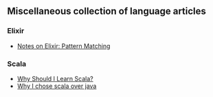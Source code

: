 ## Miscellaneous collection of language articles

### Elixir
- [Notes on Elixir: Pattern Matching](https://bordeltabernacle.github.io/2015/12/31/notes-on-elixir-pattern-matching.html)

### Scala
- [Why Should I Learn Scala?](https://www.toptal.com/scala/why-should-i-learn-scala)
- [Why I chose scala over java](https://dzone.com/articles/why-i-chose-scala-over-java)
